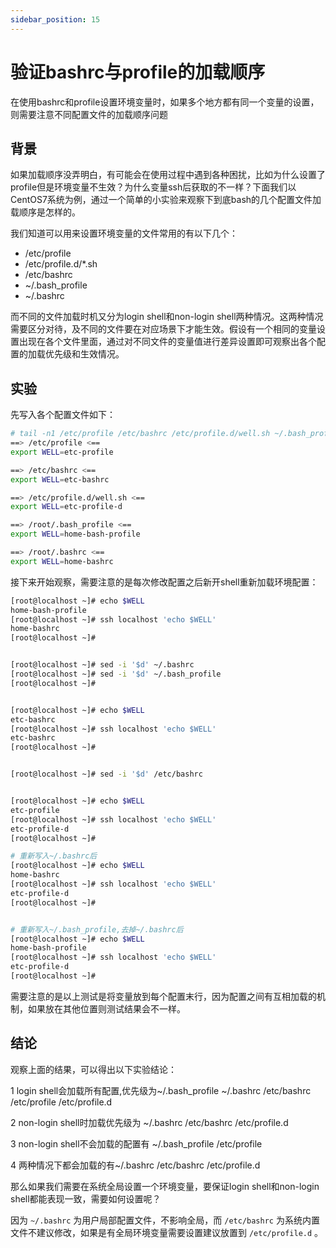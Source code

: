 ```yaml
---
sidebar_position: 15
---
```


# 验证bashrc与profile的加载顺序

在使用bashrc和profile设置环境变量时，如果多个地方都有同一个变量的设置，则需要注意不同配置文件的加载顺序问题

## 背景
如果加载顺序没弄明白，有可能会在使用过程中遇到各种困扰，比如为什么设置了profile但是环境变量不生效？为什么变量ssh后获取的不一样？下面我们以CentOS7系统为例，通过一个简单的小实验来观察下到底bash的几个配置文件加载顺序是怎样的。

我们知道可以用来设置环境变量的文件常用的有以下几个：
- /etc/profile
- /etc/profile.d/*.sh
- /etc/bashrc
- ~/.bash_profile
- ~/.bashrc


而不同的文件加载时机又分为login shell和non-login shell两种情况。这两种情况需要区分对待，及不同的文件要在对应场景下才能生效。假设有一个相同的变量设置出现在各个文件里面，通过对不同文件的变量值进行差异设置即可观察出各个配置的加载优先级和生效情况。

## 实验
先写入各个配置文件如下：
```bash
# tail -n1 /etc/profile /etc/bashrc /etc/profile.d/well.sh ~/.bash_profile ~/.bashrc
==> /etc/profile <==
export WELL=etc-profile

==> /etc/bashrc <==
export WELL=etc-bashrc

==> /etc/profile.d/well.sh <==
export WELL=etc-profile-d

==> /root/.bash_profile <==
export WELL=home-bash-profile

==> /root/.bashrc <==
export WELL=home-bashrc
```

接下来开始观察，需要注意的是每次修改配置之后新开shell重新加载环境配置：

```bash
[root@localhost ~]# echo $WELL
home-bash-profile
[root@localhost ~]# ssh localhost 'echo $WELL'
home-bashrc
[root@localhost ~]#


[root@localhost ~]# sed -i '$d' ~/.bashrc
[root@localhost ~]# sed -i '$d' ~/.bash_profile
[root@localhost ~]#


[root@localhost ~]# echo $WELL
etc-bashrc
[root@localhost ~]# ssh localhost 'echo $WELL'
etc-bashrc
[root@localhost ~]#


[root@localhost ~]# sed -i '$d' /etc/bashrc


[root@localhost ~]# echo $WELL
etc-profile
[root@localhost ~]# ssh localhost 'echo $WELL'
etc-profile-d
[root@localhost ~]#

# 重新写入~/.bashrc后
[root@localhost ~]# echo $WELL
home-bashrc
[root@localhost ~]# ssh localhost 'echo $WELL'
etc-profile-d
[root@localhost ~]#


# 重新写入~/.bash_profile,去掉~/.bashrc后
[root@localhost ~]# echo $WELL
home-bash-profile
[root@localhost ~]# ssh localhost 'echo $WELL'
etc-profile-d
[root@localhost ~]#

```

需要注意的是以上测试是将变量放到每个配置末行，因为配置之间有互相加载的机制，如果放在其他位置则测试结果会不一样。

## 结论
观察上面的结果，可以得出以下实验结论：

1 login shell会加载所有配置,优先级为~/.bash_profile ~/.bashrc /etc/bashrc /etc/profile /etc/profile.d

2 non-login shell时加载优先级为 ~/.bashrc /etc/bashrc /etc/profile.d

3 non-login shell不会加载的配置有 ~/.bash_profile /etc/profile

4 两种情况下都会加载的有~/.bashrc /etc/bashrc /etc/profile.d

那么如果我们需要在系统全局设置一个环境变量，要保证login shell和non-login shell都能表现一致，需要如何设置呢？

因为 `~/.bashrc` 为用户局部配置文件，不影响全局，而 `/etc/bashrc` 为系统内置文件不建议修改，如果是有全局环境变量需要设置建议放置到 `/etc/profile.d` 。